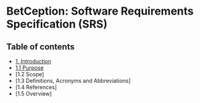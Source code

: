 # BetCeption:  Software Requirements Specification (SRS)

## Table of contents
- [1. Introduction](#1-introduction)
- [1.1 Purpose](#11-purpose)
- [1.2 Scope]
- [1.3 Definitions, Acronyms and Abbreviations]
- [1.4 References]
- [1.5 Overview]

